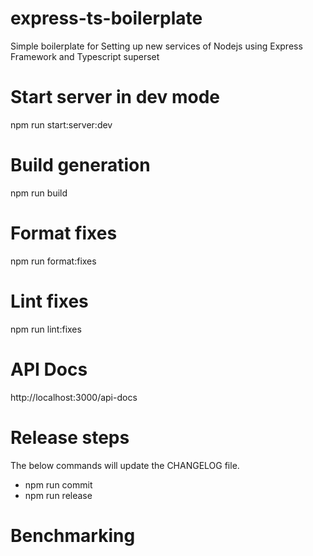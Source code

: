 # express-ts-boilerplate

Simple boilerplate for Setting up new services of Nodejs using Express Framework and Typescript superset

# Start server in dev mode

npm run start:server:dev

# Build generation

npm run build

# Format fixes

npm run format:fixes

# Lint fixes

npm run lint:fixes

# API Docs

http://localhost:3000/api-docs

# Release steps

The below commands will update the CHANGELOG file.

- npm run commit
- npm run release

# Benchmarking
